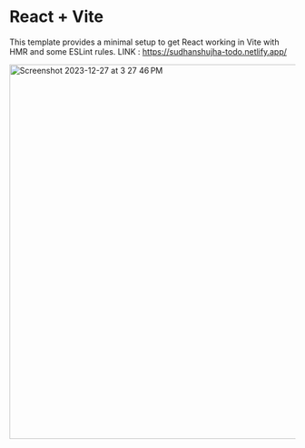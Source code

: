 # React + Vite

This template provides a minimal setup to get React working in Vite with HMR and some ESLint rules.
LINK : https://sudhanshujha-todo.netlify.app/

<img width="658" alt="Screenshot 2023-12-27 at 3 27 46 PM" src="https://github.com/SudhanshuDTU/React_Todo/assets/116909414/87d3688f-1e0d-46c0-a79b-0dc03cdd520b">
